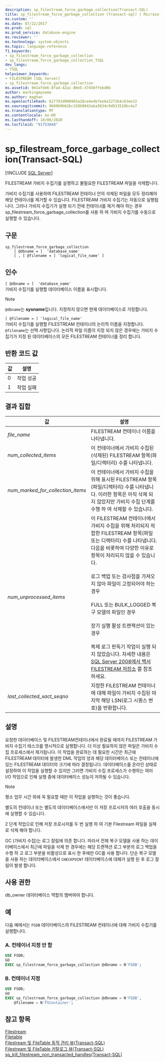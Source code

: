 ```yaml
---
description: sp_filestream_force_garbage_collection(Transact-SQL)
title: sp_filestream_force_garbage_collection (Transact-sql) | Microsoft Docs
ms.custom: ''
ms.date: 07/22/2017
ms.prod: sql
ms.prod_service: database-engine
ms.reviewer: ''
ms.technology: system-objects
ms.topic: language-reference
f1_keywords:
- sp_filestream_force_garbage_collection
- sp_filestream_force_garbage_collection_TSQL
dev_langs:
- TSQL
helpviewer_keywords:
- FILESTREAM [SQL Server]
- sp_filestream_force_garbage_collection
ms.assetid: 9d1efde6-8fa4-42ac-80e5-37456ffebd0b
author: markingmyname
ms.author: maghan
ms.openlocfilehash: 627793d900903a28ce4e4b7ee6a3272b4c63ee32
ms.sourcegitcommit: 968969b62bc158b9843aba5034c9d913519bc4a7
ms.translationtype: MT
ms.contentlocale: ko-KR
ms.lasthandoff: 10/06/2020
ms.locfileid: "91753848"
---
```

# <a name="sp_filestream_force_garbage_collection-transact-sql"></a>sp_filestream_force_garbage_collection(Transact-SQL)
[!INCLUDE [SQL Server](../../includes/applies-to-version/sqlserver.md)]

  FILESTREAM 가비지 수집기를 실행하고 불필요한 FILESTREAM 파일을 삭제합니다.  
  
 가비지 수집기를 사용하여 FILESTREAM 컨테이너 안의 삭제된 파일을 모두 정리해야 해당 컨테이너를 제거할 수 있습니다. FILESTREAM 가비지 수집기는 자동으로 실행됩니다. 그러나 가비지 수집기가 실행 되기 전에 컨테이너를 제거 해야 하는 경우 sp_filestream_force_garbage_collection를 사용 하 여 가비지 수집기를 수동으로 실행할 수 있습니다.  
  
  
## <a name="syntax"></a>구문  
  
```  
sp_filestream_force_garbage_collection
    [ @dbname = ]  'database_name'
    [ , [ @filename = ] 'logical_file_name' ]
```  
  
## <a name="arguments"></a>인수  
 `[ @dbname = ]  'database_name'`  
 가비지 수집기를 실행할 데이터베이스 이름을 표시합니다.  
  
> [!NOTE]  
> `@dbname`는 **sysname**입니다. 지정하지 않으면 현재 데이터베이스로 가정합니다.  
  
 `[ @filename = ] 'logical_file_name'`  
 가비지 수집기를 실행할 FILESTREAM 컨테이너의 논리적 이름을 지정합니다. `@filename`는 선택 사항입니다. 논리적 파일 이름이 지정 되지 않은 경우에는 가비지 수집기가 지정 된 데이터베이스의 모든 FILESTREAM 컨테이너를 정리 합니다.  
  
## <a name="return-code-values"></a>반환 코드 값  
  
| 값 | 설명 |
| ----- | ----------- |   
|0|작업 성공|  
|1|작업 실패|  
  
## <a name="result-sets"></a>결과 집합  
  
|값|설명|  
|-----------|-----------------|  
|*file_name*|FILESTREAM 컨테이너 이름을 나타냅니다.|  
|*num_collected_items*|이 컨테이너에서 가비지 수집된(삭제된) FILESTREAM 항목(파일/디렉터리) 수를 나타냅니다.|  
|*num_marked_for_collection_items*|이 컨테이너에서 가비지 수집을 위해 표시된 FILESTREAM 항목(파일/디렉터리) 수를 나타냅니다. 이러한 항목은 아직 삭제 되지 않았지만 가비지 수집 단계를 수행 하 여 삭제할 수 있습니다.|  
|*num_unprocessed_items*|이 FILESTREAM 컨테이너에서 가비지 수집을 위해 처리되지 적합한 FILESTREAM 항목(파일 또는 디렉터리) 수를 나타냅니다. 다음을 비롯하여 다양한 이유로 항목이 처리되지 않을 수 있습니다.<br /><br /> 로그 백업 또는 검사점을 가져오지 않아 파일이 고정되어야 하는 경우<br /><br /> FULL 또는 BULK_LOGGED 복구 모델의 파일인 경우<br /><br /> 장기 실행 활성 트랜잭션이 있는 경우<br /><br /> 복제 로그 판독기 작업이 실행 되지 않았습니다. 자세한 내용은 [SQL Server 2008에서 백서 FILESTREAM 저장소](/previous-versions/sql/sql-server-2008/hh461480(v=msdn.10)) 를 참조 하세요.|  
|*last_collected_xact_seqno*|지정한 FILESTREAM 컨테이너에 대해 파일이 가비지 수집된 마지막 해당 LSN(로그 시퀀스 번호)을 반환합니다.|  
  
## <a name="remarks"></a>설명  
 요청한 데이터베이스 및 FILESTREAM컨테이너에서 완료될 때까지 FILESTREAM 가비지 수집기 태스크를 명시적으로 실행합니다. 더 이상 필요하지 않은 파일은 가비지 수집 프로세스에서 제거됩니다. 이 작업을 완료하는 데 필요한 시간은 최근에 FILESTREAM 데이터에 발생한 DML 작업의 양과 해당 데이터베이스 또는 컨테이너에 있는 FILESTREAM 데이터의 크기에 따라 결정됩니다. 데이터베이스를 온라인 상태로 설정하여 이 작업을 실행할 수 있지만 그러면 가비지 수집 프로세스가 수행하는 여러 I/O 작업으로 인해 실행 중에 데이터베이스 성능이 저하될 수 있습니다.  
  
> [!NOTE]  
>  평소 업무 시간 외에 꼭 필요할 때만 이 작업을 실행하는 것이 좋습니다.  
  
별도의 컨테이너 또는 별도의 데이터베이스에서만 이 저장 프로시저의 여러 호출을 동시에 실행할 수 있습니다.  

2 단계 작업으로 인해 저장 프로시저를 두 번 실행 하 여 기본 Filestream 파일을 실제로 삭제 해야 합니다.  

GC (가비지 수집)는 로그 잘림에 의존 합니다. 따라서 전체 복구 모델을 사용 하는 데이터베이스에서 최근에 파일을 삭제 한 경우에는 해당 트랜잭션 로그 부분의 로그 백업을 수행 하 고 로그 부분을 비활성으로 표시 한 후에만 GC를 사용 합니다. 단순 복구 모델을 사용 하는 데이터베이스에서 `CHECKPOINT` 데이터베이스에 대해가 실행 된 후 로그 잘림이 발생 합니다.  


## <a name="permissions"></a>사용 권한  
 db_owner 데이터베이스 역할의 멤버여야 합니다.  
  
## <a name="examples"></a>예  
 다음 예에서는 `FSDB` 데이터베이스의 FILESTREAM 컨테이너에 대해 가비지 수집기를 실행합니다.  
  
### <a name="a-specifying-no-container"></a>A. 컨테이너 지정 안 함  
  
```sql  
USE FSDB;  
GO  
EXEC sp_filestream_force_garbage_collection @dbname = N'FSDB';  
```  
  
### <a name="b-specifying-a-container"></a>B. 컨테이너 지정  
  
```sql  
USE FSDB;  
GO  
EXEC sp_filestream_force_garbage_collection @dbname = N'FSDB',
    @filename = N'FSContainer';  
```  
  
## <a name="see-also"></a>참고 항목  
[Filestream](../../relational-databases/blob/filestream-sql-server.md)
<br>[Filetable](../../relational-databases/blob/filetables-sql-server.md)
<br>[Filestream 및 FileTable 동적 관리 뷰(Transact-SQL)](../system-dynamic-management-views/filestream-and-filetable-dynamic-management-views-transact-sql.md)
<br>[Filestream 및 FileTable 카탈로그 뷰(Transact-SQL)](../system-catalog-views/filestream-and-filetable-catalog-views-transact-sql.md)
<br>[sp_kill_filestream_non_transacted_handles(Transact-SQL)](filestream-and-filetable-sp-kill-filestream-non-transacted-handles.md)
  
